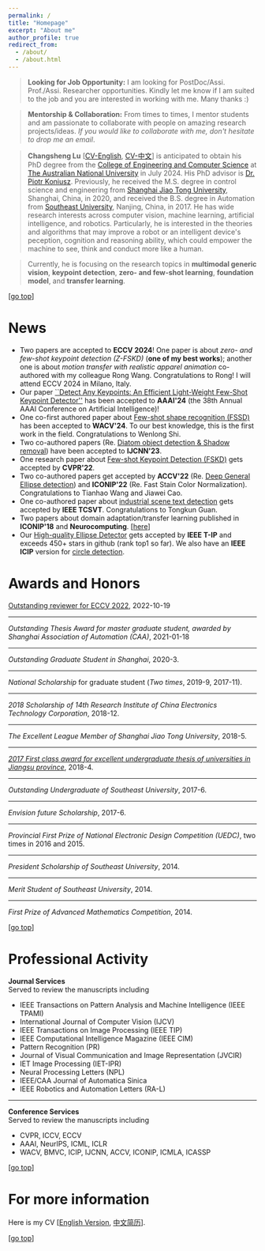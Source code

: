 ```yaml
---
permalink: /
title: "Homepage" 
excerpt: "About me"
author_profile: true
redirect_from: 
  - /about/
  - /about.html
---
```

>**Looking for Job Opportunity:** I am looking for PostDoc/Assi. Prof./Assi. Researcher opportunities. Kindly let me know if I am suited to the job and you are interested in working with me. Many thanks :)

>**Mentorship & Collaboration:** From times to times, I mentor students and am passionate to collaborate with people on amazing research projects/ideas. *If you would like to collaborate with me, don't hesitate to drop me an email*. 

>**Changsheng Lu** [[CV-English](https://alanlusun.github.io/files/CV_LuChangsheng_EN.pdf), [CV-中文](https://alanlusun.github.io/files/CV_LuChangsheng_CN.pdf)] is anticipated to obtain his PhD degree from the [College of Engineering and Computer Science](https://cecs.anu.edu.au/) at [The Australian National University](https://www.anu.edu.au/) in July 2024. His PhD advisor is [Dr. Piotr Koniusz](http://users.cecs.anu.edu.au/~koniusz/). Previously, he received the M.S. degree in control science and engineering from [Shanghai Jiao Tong University](https://www.sjtu.edu.cn/), Shanghai, China, in 2020, and received the B.S. degree in Automation from [Southeast University](https://www.seu.edu.cn/), Nanjing, China, in 2017. He has wide research interests across computer vision, machine learning, artificial intelligence, and robotics. Particularly, he is interested in the theories and algorithms that may improve a robot or an intelligent device's peception, cognition and reasoning ability, which could empower the machine to see, think and conduct more like a human.  

>Currently, he is focusing on the research topics in **multimodal generic vision**, **keypoint detection**, **zero- and few-shot learning**, **foundation model**, and **transfer learning**.

<!-- >Previously, he was awarded the national scholarship for graduate student, and listed in the first term of Huawei F(X) future scientist program member and the outstanding undergraduate of Southeast University. He had a summer internship in Huawei Nanjing Research Institute in 2016. From Oct. 20, 2016, to May 1, 2017, he served as a part-time duty personnel in Joint Stars Technology CO., LTD, Nanjing, where he gained lots of knowledge about industrial standards and engineering implementation. -->  

<!-- >I look forward to starting a meaningful and wonderful Ph.D. period and proceeding with the corresponding exercise after my M.S. graduation in 2020. It would be very grateful for your passionate advice~~ -->  

<!-- **My Reminder** [[Calendar](https://aideadlin.es/?sub=ML,CV,RO,CG)] --> 

[[go top](https://alanlusun.github.io/)]

News
===  
- Two papers are accepted to **ECCV 2024**! One paper is about *zero- and few-shot keypoint detection (Z-FSKD)* (**one of my best works**); another one is about *motion transfer with realistic apparel animation* co-authored with my colleague Rong Wang. Congratulations to Rong! I will attend ECCV 2024 in Milano, Italy.  
- Our paper [``Detect Any Keypoints: An Efficient Light-Weight Few-Shot Keypoint Detector''](https://ojs.aaai.org/index.php/AAAI/article/view/28180) has been accepted to **AAAI'24** (the 38th Annual AAAI Conference on Artificial Intelligence)! 
- One co-first authored paper about [Few-shot shape recognition (FSSD)](https://arxiv.org/abs/2312.01315) has been accepted to **WACV'24**. To our best knowledge, this is the first work in the field. Congratulations to Wenlong Shi.
- Two co-authored papers (Re. [Diatom object detection & Shadow removal](https://scholar.google.com/citations?user=NS-F3TcAAAAJ&hl=en)) have been accepted to **IJCNN'23**.
- One research paper about [Few-shot Keypoint Detection (FSKD)](https://openaccess.thecvf.com/content/CVPR2022/html/Lu_Few-Shot_Keypoint_Detection_With_Uncertainty_Learning_for_Unseen_Species_CVPR_2022_paper.html) gets accepted by **CVPR'22**.
- Two co-authored papers get accepted by **ACCV'22** (Re. [Deep General Ellipse detection](https://github.com/One1h/ElDet)) and **ICONIP'22** (Re. Fast Stain Color Normalization). Congratulations to Tianhao Wang and Jiawei Cao.
- One co-authored paper about [industrial scene text detection](https://ieeexplore.ieee.org/abstract/document/9726175/) gets accepted by **IEEE TCSVT**. Congratulations to Tongkun Guan.
- Two papers about domain adaptation/transfer learning published in **ICONIP'18** and **Neurocomputing**. [[here](https://scholar.google.com/citations?user=NS-F3TcAAAAJ&hl=en)]
- Our [High-quality Ellipse Detector](https://github.com/AlanLuSun/High-quality-ellipse-detection) gets accepted by **IEEE T-IP** and exceeds 450+ stars in github (rank top1 so far). We also have an **IEEE ICIP** version for [circle detection](https://github.com/AlanLuSun/Circle-detection).


Awards and Honors
===  
[Outstanding reviewer for ECCV 2022](https://eccv2022.ecva.net/program/outstanding-reviewers/), 2022-10-19

---
*Outstanding Thesis Award for master graduate student, awarded by Shanghai  Association of Automation (CAA)*, 2021-01-18  

---
*Outstanding Graduate Student in Shanghai*, 2020-3.  

---
*National Scholarship* for graduate student (*Two times*, 2019-9, 2017-11).  

---
*2018 Scholarship of 14th Research Institute of China Electronics Technology Corporation*, 2018-12.  

---
*The Excellent League Member of Shanghai Jiao Tong University*, 2018-5.  

---
*[2017 First class award for excellent undergraduate thesis of universities in Jiangsu province](http://jyt.jiangsu.gov.cn/art/2018/9/7/art_58320_7810502.html)*, 2018-4.   

---
*Outstanding Undergraduate of Southeast University*, 2017-6.  

---
*Envision future Scholarship*, 2017-6.

---
*Provincial First Prize of National Electronic Design Competition (UEDC)*, two times in 2016 and 2015.  

---
*President Scholarship of Southeast University*, 2014.

---
*Merit Student of Southeast University*, 2014.

---
*First Prize of Advanced Mathematics Competition*, 2014.  

[[go top](https://alanlusun.github.io/)]  

Professional Activity  
===
**Journal Services**  
Served to review the manuscripts including  
- IEEE Transactions on Pattern Analysis and Machine Intelligence (IEEE TPAMI)
- International Journal of Computer Vision (IJCV)  
- IEEE Transactions on Image Processing (IEEE TIP)    
- IEEE Computational Intelligence Magazine (IEEE CIM)  
- Pattern Recognition (PR)
- Journal of Visual Communication and Image Representation (JVCIR)
- IET Image Processing (IET-IPR)
- Neural Processing Letters (NPL)
- IEEE/CAA Journal of Automatica Sinica  
- IEEE Robotics and Automation Letters (RA-L)

---  
**Conference Services**  
Served to review the manuscripts including  
- CVPR, ICCV, ECCV
- AAAI, NeurIPS, ICML, ICLR
- WACV, BMVC, ICIP, IJCNN, ACCV, ICONIP, ICMLA, ICASSP

[[go top](https://alanlusun.github.io/)] 


For more information  
===  
Here is my CV [[English Version](https://alanlusun.github.io/files/CV_LuChangsheng_EN.pdf), [中文简历](https://alanlusun.github.io/files/CV_LuChangsheng_CN.pdf)].

[[go top](https://alanlusun.github.io/)]
